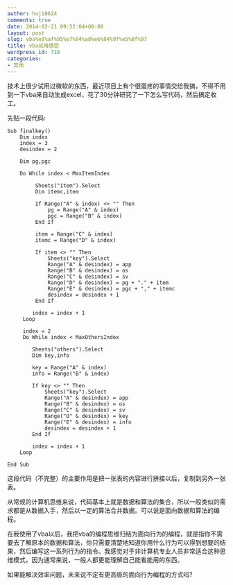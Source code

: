 ```yaml
---
author: huji0624
comments: true
date: 2014-02-21 09:52:04+00:00
layout: post
slug: vba%e8%af%95%e7%94%a8%e6%84%9f%e5%8f%97
title: vba试用感受
wordpress_id: 718
categories:
- 其他
---
```


技术上很少试用过微软的东西，最近项目上有个很蛋疼的事情交给我搞，不得不用到一下vba来自动生成excel，花了30分钟研究了一下怎么写代码，然后搞定收工。

先贴一段代码:

    
    
    Sub finalkey()
        Dim index
        index = 3
    	desindex = 2
        
        Dim pg,pgc
        
        Do While index < MaxItemIndex
            
             Sheets("item").Select
             Dim itemc,item
             
             If Range("A" & index) <> "" Then
                 pg = Range("A" & index)
                 pgc = Range("B" & index)
             End If
             
             item = Range("C" & index)
             itemc = Range("D" & index)
             
             If item <> "" Then
                 Sheets("key").Select
                 Range("A" & desindex) = app
                 Range("B" & desindex) = os
                 Range("C" & desindex) = sv
                 Range("D" & desindex) = pg + "." + item
                 Range("E" & desindex) = pgc + "," + itemc
    			 desindex = desindex + 1
             End If
         
    	 	index = index + 1
         Loop
    
    	 index = 2
    	 Do While index < MaxOthersIndex
    
    	 	Sheets("others").Select
    		Dim key,info
    
    		key = Range("A" & index)
    		info = Range("B" & index)
    
    		If key <> "" Then
    			Sheets("key").Select
                Range("A" & desindex) = app
                Range("B" & desindex) = os
                Range("C" & desindex) = sv
    			Range("D" & desindex) = key
    			Range("E" & desindex) = info
    			desindex = desindex + 1
    		End If
    
    		index = index + 1
    	Loop
     
    End Sub
    



这段代码（不完整）的主要作用是把一张表的内容进行拼接以后，复制到另外一张表。

从常规的计算机思维来说，代码基本上就是数据和算法的集合，所以一般类似的需求都是从数据入手，然后以一定的算法合并数据。可以说是面向数据和算法的编程。

在我使用了vba以后，我把vba的编程思维归结为面向行为的编程，就是指你不需要去了解原本的数据和算法，你只需要清楚地知道你用什么行为可以得到想要的结果，然后编写这一系列行为的指令。我感觉对于非计算机专业人员非常适合这种思维模式，因为通常来说，一般人都更能理解自己能看能用的东西。

如果能解决效率问题，未来说不定有更高级的面向行为编程的方式吗?
